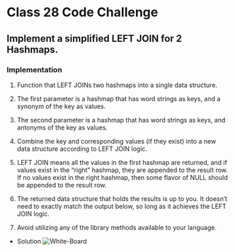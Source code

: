 # Class 28 Code Challenge

## Implement a simplified LEFT JOIN for 2 Hashmaps.

### Implementation

1. Function that LEFT JOINs two hashmaps into a single data structure.

2. The first parameter is a hashmap that has word strings as keys, and a synonym of the key as values.

3. The second parameter is a hashmap that has word strings as keys, and antonyms of the key as values.

4. Combine the key and corresponding values (if they exist) into a new data structure according to LEFT JOIN logic.

5. LEFT JOIN means all the values in the first hashmap are returned, and if values exist in the “right” hashmap, they are appended to the result row. If no values exist in the right hashmap, then some flavor of NULL should be appended to the result row.

6. The returned data structure that holds the results is up to you. It doesn’t need to exactly match the output below, so long as it achieves the LEFT JOIN logic.

7. Avoid utilizing any of the library methods available to your language.

- Solution
  ![White-Board]("./assets/leftJoin.jpg")
